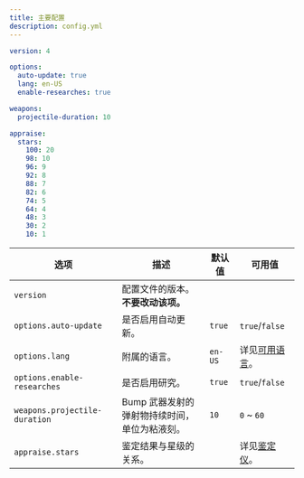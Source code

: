 ```yaml
---
title: 主要配置
description: config.yml
---
```


```yaml title="/plugins/Bump/config.yml"
version: 4

options:
  auto-update: true
  lang: en-US
  enable-researches: true

weapons:
  projectile-duration: 10

appraise:
  stars:
    100: 20
    98: 10
    96: 9
    92: 8
    88: 7
    82: 6
    74: 5
    64: 4
    48: 3
    30: 2
    10: 1
```

| 选项 | 描述 | 默认值 | 可用值 |
| --- | --- | --- | --- |
| `version` | 配置文件的版本。<br />**不要改动该项。**  | &nbsp; | &nbsp; |
| `options.auto-update` | 是否启用自动更新。 | `true` | `true`/`false` |
| `options.lang` | 附属的语言。 | `en-US` | 详见[可用语言](https://github.com/SlimefunGuguProject/Bump#supported-languages)。 |
| `options.enable-researches` | 是否启用研究。 | `true` | `true`/`false` |
| `weapons.projectile-duration` | Bump 武器发射的弹射物持续时间，单位为粘液刻。 | `10` | `0` ~ `60` |
| `appraise.stars` | 鉴定结果与星级的关系。 | &nbsp; | 详见[鉴定仪](/bump/items/appraisal-instrument)。 |
